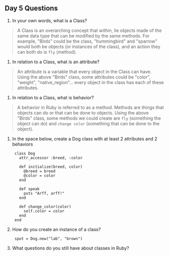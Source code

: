 ## Day 5 Questions

1. In your own words, what is a Class?
> A Class is an overarching concept that within, lie objects made of the same data type that can be modified by the same methods. For example, "Birds" could be the class, "hummingbird" and "sparrow" would both be objects (or instances of the class), and an action they can both do is `fly` (method).

1. In relation to a Class, what is an attribute?
> An attribute is a variable that every object in the Class can have. Using the above "Birds" class, some attributes could be "color", "weight", "native_region"... every object in the class has each of these attributes.

1. In relation to a Class, what is behavior?
> A behavior in Ruby is referred to as a method. Methods are things that objects can do or that can be done to objects. Using the above "Birds" class, some methods we could create are `fly` (something the object can do) and `change color` (something that can be done to the object).

1. In the space below, create a Dog class with at least 2 attributes and 2 behaviors

        class Dog
          attr_accessor :breed, :color

          def initialize(breed, color)
            @breed = breed
            @color = color
          end

          def speak
            puts "Arff, arff!"
          end

          def change_color(color)
            self.color = color
          end
        end

1. How do you create an instance of a class?

        spot = Dog.new("lab", "brown")

1. What questions do you still have about classes in Ruby?

